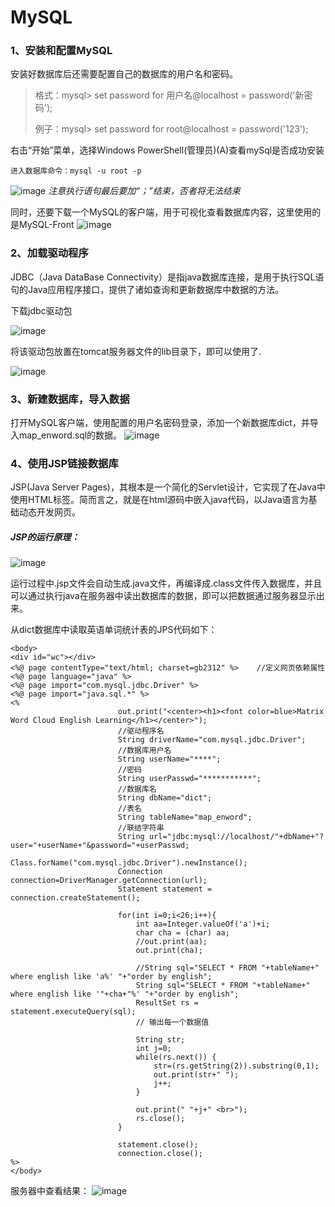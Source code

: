 # MySQL
### 1、安装和配置MySQL
安装好数据库后还需要配置自己的数据库的用户名和密码。

> 格式：mysql> set password for 用户名@localhost = password('新密码');
> 
> 例子：mysql> set password for root@localhost = password('123'); 


右击“开始”菜单，选择Windows PowerShell(管理员)(A)查看mySql是否成功安装
```
进入数据库命令：mysql -u root -p
```
![image](https://user-images.githubusercontent.com/87808803/126661288-21fc2590-21b2-48e8-a7a7-2c311d23304d.png)
*注意执行语句最后要加“；”结束，否者将无法结束*

同时，还要下载一个MySQL的客户端，用于可视化查看数据库内容，这里使用的是MySQL-Front
![image](https://user-images.githubusercontent.com/87808803/126661424-879c7b0d-2df2-4cec-bebc-0666a54a037b.png)



### 2、加载驱动程序
  JDBC（Java DataBase Connectivity）是指java数据库连接，是用于执行SQL语句的Java应用程序接口，提供了诸如查询和更新数据库中数据的方法。
  
  下载jdbc驱动包
  
![image](https://user-images.githubusercontent.com/87808803/126661665-a56858d8-5b93-439c-9a17-2e01c19269fa.png)

将该驱动包放置在tomcat服务器文件的lib目录下，即可以使用了.

![image](https://user-images.githubusercontent.com/87808803/126661864-135b1aa7-f7cc-4985-afee-7f5353c520d2.png)



### 3、新建数据库，导入数据
  打开MySQL客户端，使用配置的用户名密码登录，添加一个新数据库dict，并导入map_enword.sql的数据。
![image](https://user-images.githubusercontent.com/87808803/126661975-7d9fdb3a-2ffb-4d3a-9d10-98659525b77e.png)

        

### 4、使用JSP链接数据库             
JSP(Java Server Pages)，其根本是一个简化的Servlet设计，它实现了在Java中使用HTML标签。简而言之，就是在html源码中嵌入java代码，以Java语言为基础动态开发网页。

##### JSP的运行原理：
![image](https://user-images.githubusercontent.com/87808803/126662034-55b64fb0-f478-42f2-8c01-d29efd270a8c.png)
  
  运行过程中.jsp文件会自动生成.java文件，再编译成.class文件传入数据库，并且可以通过执行java在服务器中读出数据库的数据，即可以把数据通过服务器显示出来。

 从dict数据库中读取英语单词统计表的JPS代码如下：
```
<body>
<div id="wc"></div>
<%@ page contentType="text/html; charset=gb2312" %>    //定义网页依赖属性
<%@ page language="java" %> 
<%@ page import="com.mysql.jdbc.Driver" %> 
<%@ page import="java.sql.*" %> 
<% 
                        out.print("<center><h1><font color=blue>Matrix Word Cloud English Learning</h1></center>"); 
                        //驱动程序名 
                        String driverName="com.mysql.jdbc.Driver"; 
                        //数据库用户名 
                        String userName="****"; 
                        //密码 
                        String userPasswd="***********"; 
                        //数据库名 
                        String dbName="dict"; 
                        //表名 
                        String tableName="map_enword"; 
                        //联结字符串 
                        String url="jdbc:mysql://localhost/"+dbName+"?user="+userName+"&password="+userPasswd; 
                        Class.forName("com.mysql.jdbc.Driver").newInstance(); 
                        Connection connection=DriverManager.getConnection(url); 
                        Statement statement = connection.createStatement(); 

                        for(int i=0;i<26;i++){
                            int aa=Integer.valueOf('a')+i;
                            char cha = (char) aa;
                            //out.print(aa);
                            out.print(cha);

                            //String sql="SELECT * FROM "+tableName+" where english like 'a%' "+"order by english"; 
                            String sql="SELECT * FROM "+tableName+" where english like '"+cha+"%' "+"order by english"; 
                            ResultSet rs = statement.executeQuery(sql);  
                            // 输出每一个数据值 
                            
                            String str;
                            int j=0;
                            while(rs.next()) { 
                                str=(rs.getString(2)).substring(0,1);
                                out.print(str+" "); 
                                j++;
                            }
                            
                            out.print(" "+j+" <br>"); 
                            rs.close();
                        }
                        
                        statement.close(); 
                        connection.close(); 
%>
</body> 
```
服务器中查看结果：
![image](https://user-images.githubusercontent.com/87808803/126662280-65eeaea6-b1fb-4411-938b-e018360d18dc.png)
